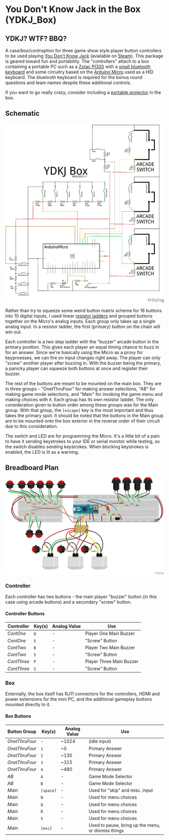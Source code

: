 # You Don't Know Jack in the Box (YDKJ_Box)

## YDKJ? WTF? BBQ?

A case/box/contraption for three game show style player button controllers to be used playing [You Don't Know Jack](https://en.wikipedia.org/wiki/You_Don%27t_Know_Jack_\(video_game_series\)) (available on [Steam](http://store.steampowered.com/sub/33692/)). This package is geared toward fun and portability. The "controllers" attach to a box containing a portable PC such as a [Zotac PI320](https://www.zotac.com/us/product/mini_pcs/pi320) with a [small bluetooth keyboard](http://www.centralcomputers.com/p-383937-comkia-mobikeys-b405-bluetooth-keyboardwith-touchpadproduct.aspx) and some circuitry based on the [Arduino Micro](https://www.arduino.cc/en/Main/ArduinoBoardMicro) used as a HID keyboard. The bluetooth keyboard is required for the bonus round questions and team names despite these additional controls.

If you want to go really crazy, consider including a [portable projector](https://rif6.com/product/cube/) in the box.

## Schematic

![Schematic](circuit_plan_schem.png?raw=true "Schematic")

Rather than try to squeeze some weird button matrix scheme for 18 buttons into 10 digital inputs, I used linear [resistor ladders](https://en.wikipedia.org/wiki/Resistor_ladder) and grouped buttons together on the Micro's analog inputs. Each group only takes up a single analog input. In a resistor ladder, the first (primary) button on the chain will win out.

Each controller is a two step ladder with the "buzzer" arcade button in the primary position. This gives each player an equal timing chance to buzz in for an answer. Since we're basically using the Micro as a proxy for keyproesses, we can fire on input changes right away. The player can only "screw" another player after buzzing in. With the buzzer being the primary, a panicky player can squeeze both buttons at once and register their buzzer.

The rest of the buttons are meant to be mounted on the main box. They are in three groups - "OnetThruFour" for making answer selections, "AB" for making game mode selections, and "Main" for invoking the game menu and making choices with it. Each group has its own resistor ladder. The only consideration given to button order among these groups was for the Main group. With that group, the `[escape]` key is the most important and thus takes the primary spot. It should be noted that the buttons in the Main group are to be mounted onto the box exterior in the reverse order of their circuit due to this consideration.

The switch and LED are for programming the Micro. It's a little bit of a pain to have it sending keystrokes to your IDE or serial monitor while testing, so the switch disables sending keystrokes. When blocking keystrokes is enabled, the LED is lit as a warning.

## Breadboard Plan

![Breadboard Plan](circuit_plan_bb.png?raw=true "Breadboard Plan")

### Controller

Each controller has two buttons - the main  player "buzzer" button (in this case using arcade buttons) and a secondary "screw" button.

#### Controller Buttons

|Controller|Key(s)|Analog Value|Use|
|----|----|----|----|
|*ContOne*|`Q`|-|Player One Main Buzzer|
|*ContOne*|`S`|-|"Screw" Button|
|*ContTwo*|`B`|-|Player Two Main Buzzer|
|*ContTwo*|`S`|-|"Screw" Button|
|*ContThree*|`P`|-|Player Three Main Buzzer|
|*ContThree*|`S`|-|"Screw" Button|

### Box

Externally, the box itself has RJ11 connectors for the controllers, HDMI and power extensions for the mini PC, and the additional gameplay buttons mounted directly to it.

#### Box Buttons

|Button Group|Key(s)|Analog Value|Use|
|----|----|----|----|
|*OnetThruFour*|-|~1024|(idle input)|
|*OnetThruFour*|`1`|~0|Primary Answer|
|*OnetThruFour*|`2`|~130|Primary Answer|
|*OnetThruFour*|`3`|~315|Primary Answer|
|*OnetThruFour*|`4`|~480|Primary Answer|
|*AB*|`A`|-|Game Mode Selector|
|*AB*|`B`|-|Game Mode Selector|
|*Main*|`[space]`|-|Used for "skip" and misc. input|
|*Main*|`N`|-|Used for menu choices|
|*Main*|`Q`|-|Used for menu choices|
|*Main*|`R`|-|Used for menu choices|
|*Main*|`S`|-|Used for menu choices|
|*Main*|`[esc]`|-|Used to pause, bring up the menu, or dismiss things|
